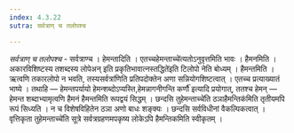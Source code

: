 ```yaml
---
index: 4.3.22
sutra: सर्वत्राण् च तलोपश्च

---
```

_सर्वत्राण् च तलोपश्च_ - सर्वत्राण्च । हेमन्तादिति । एतच्चहेमन्ताच्चे॑त्यतोऽनुवृत्तमिति भावः । हैमनमिति । अकारविशिष्टस्य तशब्दस्य लोपेअन् इति प्रकृतिभावात्नस्तद्धिते॑इति टिलोपो नेति बोध्यम् । हैमन्तमिति । ऋत्वणि तकारलोपो न भवति, तस्यसर्वत्रा॑णिति प्रतिपदोक्तेन अणा सन्नियोगशिष्टत्वात् । एतच्च प्रत्याख्यातं भाष्ये । तथाहि — हेमन्तपर्यायो हेमन्शब्दोऽप्यस्ति,हेमन्नागनीगन्ति कर्णौ॑ इत्यादि प्रयोगात्, ततश्च हेमन् — हेमन्त शब्दाभ्यामृत्वणि हैमनं हैमन्तमिति रूपद्वयं सिद्धम् । छन्दसि तुहेमन्ताच्चे॑ति ठञाहैमन्तिक॑मिति तृतीयमपि रूपं सिध्यति । न च विशेषविहितेन ठञा अणो बाधः शङ्क्यः । छन्दसि सर्वविधीनां वैकल्पिकत्वात् । वृत्तिकृता तुहेमन्ताच्चे॑ति सूत्रे सर्वत्रग्रहणमपकृष्य लोकेऽपि हैमन्तिकमिति स्वीकृतम् ।
